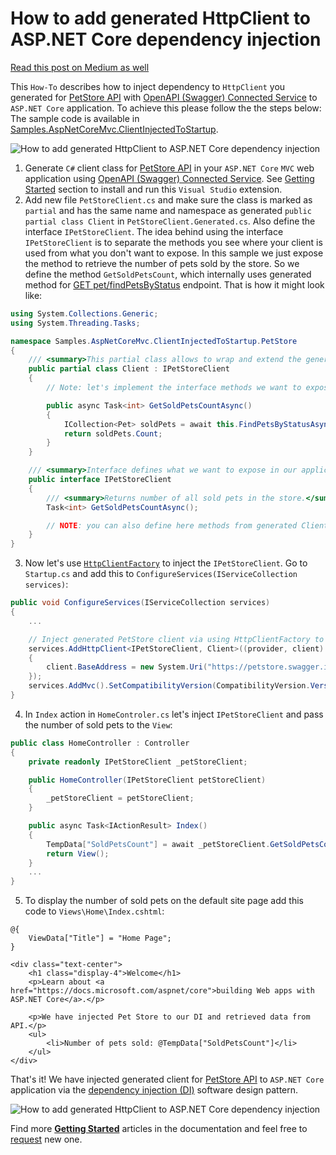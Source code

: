# How to add generated HttpClient to ASP.NET Core dependency injection

[Read this post on Medium as well](https://medium.com/@dmitry.pavlov/how-to-add-generated-httpclient-to-asp-net-core-dependency-injection-right-way-fec21b3385f1)

This `How-To` describes how to inject dependency to `HttpClient` you generated for [PetStore API](http://petstore.swagger.io/) with [OpenAPI (Swagger) Connected Service](https://marketplace.visualstudio.com/items?itemName=dmitry-pavlov.OpenAPIConnectedService) to `ASP.NET Core` application. To achieve this please follow the the steps below:
The sample code is available in [Samples.AspNetCoreMvc.ClientInjectedToStartup](https://github.com/dmitry-pavlov/openapi-connected-service/tree/master/docs/samples/Samples.AspNetCoreMvc.ClientInjectedToStartup).

![How to add generated HttpClient to ASP.NET Core dependency injection](img/How-to-Add-Generated-HttpClient-to-ASPNETCore-Dependency-Injection.gif)

1. Generate `C#` client class for [PetStore API](http://petstore.swagger.io/) in your `ASP.NET Core` `MVC` web application using [OpenAPI (Swagger) Connected Service](https://marketplace.visualstudio.com/items?itemName=dmitry-pavlov.OpenAPIConnectedService). See [Getting Started](https://github.com/dmitry-pavlov/openapi-connected-service/) section to install and run this `Visual Studio` extension.
2. Add new file `PetStoreClient.cs` and make sure the class is marked as `partial` and has the same name and namespace as generated `public partial class Client` in `PetStoreClient.Generated.cs`. Also define the interface `IPetStoreClient`. The idea behind using the interface `IPetStoreClient` is to separate the methods you see where your client is used from what you don't want to expose. In this sample we just expose the method to retrieve the number of pets sold by the store. So we define the method `GetSoldPetsCount`, which internally uses generated method for [GET pet/findPetsByStatus](http://petstore.swagger.io/#/pet/findPetsByStatus) endpoint. That is how it might look like: 
```csharp
using System.Collections.Generic;
using System.Threading.Tasks;

namespace Samples.AspNetCoreMvc.ClientInjectedToStartup.PetStore
{
    /// <summary>This partial class allows to wrap and extend the generated client logic if you need that.</summary>
    public partial class Client : IPetStoreClient
    {
        // Note: let's implement the interface methods we want to expose

        public async Task<int> GetSoldPetsCountAsync()
        {
            ICollection<Pet> soldPets = await this.FindPetsByStatusAsync(new[] { Anonymous.Sold });
            return soldPets.Count;
        }
    }

    /// <summary>Interface defines what we want to expose in our appliction via dependency injection.</summary>
    public interface IPetStoreClient
    {
        /// <summary>Returns number of all sold pets in the store.</summary>
        Task<int> GetSoldPetsCountAsync();

        // NOTE: you can also define here methods from generated Client partial class to expose them from interface.
    }
}
```
3. Now let's use [`HttpClientFactory`](https://docs.microsoft.com/en-us/dotnet/standard/microservices-architecture/implement-resilient-applications/use-httpclientfactory-to-implement-resilient-http-requests) to inject the `IPetStoreClient`. Go to `Startup.cs` and add this to `ConfigureServices(IServiceCollection services)`:
```csharp
public void ConfigureServices(IServiceCollection services)
{
    ...

    // Inject generated PetStore client via using HttpClientFactory to implement resilient HTTP requests.
    services.AddHttpClient<IPetStoreClient, Client>((provider, client) =>
    {
        client.BaseAddress = new System.Uri("https://petstore.swagger.io/v2/");
    });
    services.AddMvc().SetCompatibilityVersion(CompatibilityVersion.Version_2_2);
}
```
4. In `Index` action in `HomeControler.cs` let's inject `IPetStoreClient` and pass the number of sold pets to the `View`:
```csharp
public class HomeController : Controller
{
    private readonly IPetStoreClient _petStoreClient;

    public HomeController(IPetStoreClient petStoreClient)
    {
        _petStoreClient = petStoreClient;
    }

    public async Task<IActionResult> Index()
    {
        TempData["SoldPetsCount"] = await _petStoreClient.GetSoldPetsCountAsync();
        return View();
    }
    ...
}

```
5. To display the number of sold pets on the default site page add this code to `Views\Home\Index.cshtml`:
```aspnet
@{
    ViewData["Title"] = "Home Page";
}

<div class="text-center">
    <h1 class="display-4">Welcome</h1>
    <p>Learn about <a href="https://docs.microsoft.com/aspnet/core">building Web apps with ASP.NET Core</a>.</p>

    <p>We have injected Pet Store to our DI and retrieved data from API.</p>
    <ul>
        <li>Number of pets sold: @TempData["SoldPetsCount"]</li>
    </ul>
</div>

```
That's it! We have injected generated client for [PetStore API](http://petstore.swagger.io/) to `ASP.NET Core` application via the [dependency injection (DI)](https://docs.microsoft.com/en-us/aspnet/core/fundamentals/dependency-injection) software design pattern.

![How to add generated HttpClient to ASP.NET Core dependency injection](img/How-to-Add-Generated-HttpClient-to-ASPNETCore-Dependency-Injection.png)

Find more [**Getting Started**](https://github.com/dmitry-pavlov/openapi-connected-service/) articles in the documentation and feel free to [request](https://github.com/dmitry-pavlov/openapi-connected-service/issues/new?title=DOC:+HowTo+&body=Please%20write+how+to+...) new one.
